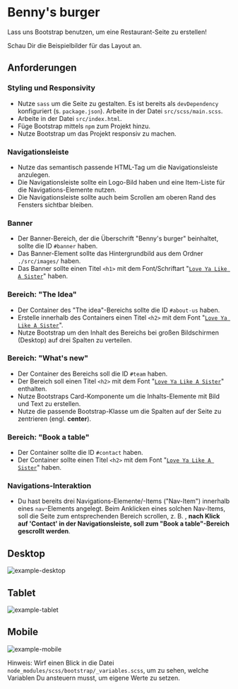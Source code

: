 # Benny's burger

Lass uns Bootstrap benutzen, um eine Restaurant-Seite zu erstellen!

Schau Dir die Beispielbilder für das Layout an.

## Anforderungen

### Styling und Responsivity
-   Nutze `sass` um die Seite zu gestalten. Es ist bereits als `devDependency` konfiguriert (s. `package.json`). Arbeite in der Datei `src/scss/main.scss`.
-   Arbeite in der Datei `src/index.html`.
-   Füge Bootstrap mittels `npm` zum Projekt hinzu.
-   Nutze Bootstrap um das Projekt responsiv zu machen.
### Navigationsleiste
-   Nutze das semantisch passende HTML-Tag um die Navigationsleiste anzulegen.
-   Die Navigationsleiste sollte ein Logo-Bild haben und eine Item-Liste für die Navigations-Elemente nutzen. 
-   Die Navigationsleiste sollte auch beim Scrollen am oberen Rand des Fensters sichtbar bleiben.

### Banner
-   Der Banner-Bereich, der die Überschrift "Benny\'s burger" beinhaltet, sollte die ID `#banner` haben.
-   Das Banner-Element sollte das Hintergrundbild aus dem Ordner `./src/images/` haben.
-   Das Banner sollte einen Titel `<h1>` mit dem Font/Schriftart "[`Love Ya Like A Sister`](https://fonts.google.com/specimen/Love+Ya+Like+A+Sister)" haben.

### Bereich: "The Idea"
-   Der Container des "The idea"-Bereichs sollte die ID `#about-us` haben.
-   Erstelle innerhalb des Containers einen Titel `<h2>` mit dem Font "[`Love Ya Like A Sister`](https://fonts.google.com/specimen/Love+Ya+Like+A+Sister)".
-   Nutze Bootstrap um den Inhalt des Bereichs bei großen Bildschirmen (Desktop) auf drei Spalten zu verteilen.
### Bereich: "What's new"
-   Der Container des Bereichs soll die ID `#team` haben.
-   Der Bereich soll einen Titel `<h2>` mit dem Font "[`Love Ya Like A Sister`](https://fonts.google.com/specimen/Love+Ya+Like+A+Sister)" enthalten.
-   Nutze Bootstraps Card-Komponente um die Inhalts-Elemente mit Bild und Text zu erstellen.
-   Nutze die passende Bootstrap-Klasse um die Spalten auf der Seite zu zentrieren (engl. **center**).

### Bereich: "Book a table"
-   Der Container sollte die ID `#contact` haben. 
-   Der Container sollte einen Titel `<h2>` mit dem Font "[`Love Ya Like A Sister`](https://fonts.google.com/specimen/Love+Ya+Like+A+Sister)" haben.

### Navigations-Interaktion
-   Du hast bereits drei Navigations-Elemente/-Items ("Nav-Item") innerhalb eines `nav`-Elements angelegt. Beim Anklicken eines solchen Nav-Items, soll die Seite zum entsprechenden Bereich scrollen, z. B. , __nach Klick auf 'Contact' in der Navigationsleiste, soll zum "Book a table"-Bereich gescrollt werden__.


## Desktop
![example-desktop](exercise/example-desktop.jpg)

## Tablet

![example-tablet](exercise/example-tablet.png)

## Mobile

![example-mobile](exercise/example-mobile.png)

Hinweis: Wirf einen Blick in die Datei `node_modules/scss/bootstrap/_variables.scss`, um zu sehen, welche Variablen Du ansteuern musst, um eigene Werte zu setzen.